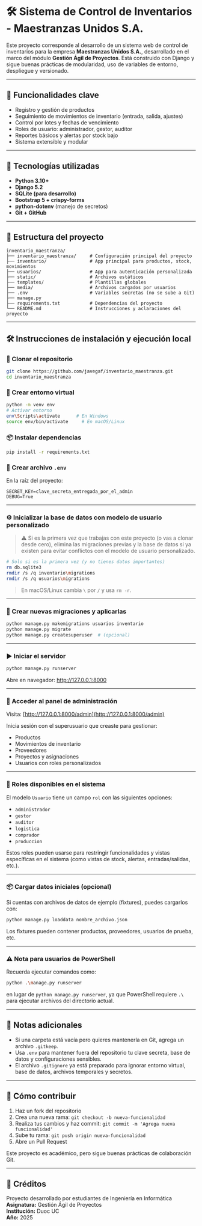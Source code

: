 # 🛠️ Sistema de Control de Inventarios - Maestranzas Unidos S.A.

Este proyecto corresponde al desarrollo de un sistema web de control de inventarios para la empresa **Maestranzas Unidos S.A.**, desarrollado en el marco del módulo **Gestión Ágil de Proyectos**. Está construido con Django y sigue buenas prácticas de modularidad, uso de variables de entorno, despliegue y versionado.

---

## 🚀 Funcionalidades clave

- Registro y gestión de productos
- Seguimiento de movimientos de inventario (entrada, salida, ajustes)
- Control por lotes y fechas de vencimiento
- Roles de usuario: administrador, gestor, auditor
- Reportes básicos y alertas por stock bajo
- Sistema extensible y modular

---

## 🧰 Tecnologías utilizadas

- **Python 3.10+**
- **Django 5.2**
- **SQLite (para desarrollo)**
- **Bootstrap 5 + crispy-forms**
- **python-dotenv** (manejo de secretos)
- **Git + GitHub**

---

## 📁 Estructura del proyecto

```
inventario_maestranza/
├── inventario_maestranza/     # Configuración principal del proyecto
├── inventario/                # App principal para productos, stock, movimientos
├── usuarios/                  # App para autenticación personalizada
├── static/                    # Archivos estáticos
├── templates/                 # Plantillas globales
├── media/                     # Archivos cargados por usuarios
├── .env                       # Variables secretas (no se sube a Git)
├── manage.py
├── requirements.txt           # Dependencias del proyecto
└── README.md                  # Instrucciones y aclaraciones del proyecto
```

---

## 🛠️ Instrucciones de instalación y ejecución local

### 🔁 Clonar el repositorio

```bash
git clone https://github.com/javegaf/inventario_maestranza.git
cd inventario_maestranza
```

### 🐍 Crear entorno virtual

```bash
python -m venv env
# Activar entorno
env\Scripts\activate      # En Windows
source env/bin/activate     # En macOS/Linux
```

### 📦 Instalar dependencias

```bash
pip install -r requirements.txt
```

### 🔐 Crear archivo `.env`

En la raíz del proyecto:

```
SECRET_KEY=clave_secreta_entregada_por_el_admin
DEBUG=True
```

---

### ⚙️ Inicializar la base de datos con modelo de usuario personalizado

> ⚠️ Si es la primera vez que trabajas con este proyecto (o vas a clonar desde cero), elimina las migraciones previas y la base de datos si ya existen para evitar conflictos con el modelo de usuario personalizado.

```bash
# Solo si es la primera vez (y no tienes datos importantes)
rm db.sqlite3
rmdir /s /q inventario\migrations
rmdir /s /q usuarios\migrations
```

> En macOS/Linux cambia `\` por `/` y usa `rm -r`.

---

### 🧱 Crear nuevas migraciones y aplicarlas

```bash
python manage.py makemigrations usuarios inventario
python manage.py migrate
python manage.py createsuperuser  # (opcional)
```

---

### ▶️ Iniciar el servidor

```bash
python manage.py runserver
```

Abre en navegador: http://127.0.0.1:8000

---

### 🔐 Acceder al panel de administración

Visita: [http://127.0.0.1:8000/admin](http://127.0.0.1:8000/admin)

Inicia sesión con el superusuario que creaste para gestionar:

- Productos
- Movimientos de inventario
- Proveedores
- Proyectos y asignaciones
- Usuarios con roles personalizados

---

### 👤 Roles disponibles en el sistema

El modelo `Usuario` tiene un campo `rol` con las siguientes opciones:

- `administrador`
- `gestor`
- `auditor`
- `logistica`
- `comprador`
- `produccion`

Estos roles pueden usarse para restringir funcionalidades y vistas específicas en el sistema (como vistas de stock, alertas, entradas/salidas, etc.).

---

### 📦 Cargar datos iniciales (opcional)

Si cuentas con archivos de datos de ejemplo (fixtures), puedes cargarlos con:

```bash
python manage.py loaddata nombre_archivo.json
```

Los fixtures pueden contener productos, proveedores, usuarios de prueba, etc.

---

### ⚠️ Nota para usuarios de PowerShell

Recuerda ejecutar comandos como:

```bash
python .\manage.py runserver
```

en lugar de `python manage.py runserver`, ya que PowerShell requiere `.\` para ejecutar archivos del directorio actual.

---

## 📌 Notas adicionales

- Si una carpeta está vacía pero quieres mantenerla en Git, agrega un archivo `.gitkeep`.
- Usa `.env` para mantener fuera del repositorio tu clave secreta, base de datos y configuraciones sensibles.
- El archivo `.gitignore` ya está preparado para ignorar entorno virtual, base de datos, archivos temporales y secretos.

---

## 🤝 Cómo contribuir

1. Haz un fork del repositorio
2. Crea una nueva rama: `git checkout -b nueva-funcionalidad`
3. Realiza tus cambios y haz commit: `git commit -m 'Agrega nueva funcionalidad'`
4. Sube tu rama: `git push origin nueva-funcionalidad`
5. Abre un Pull Request

Este proyecto es académico, pero sigue buenas prácticas de colaboración Git.

---

## 🧾 Créditos

Proyecto desarrollado por estudiantes de Ingeniería en Informática  
**Asignatura:** Gestión Ágil de Proyectos  
**Institución:** Duoc UC  
**Año:** 2025
